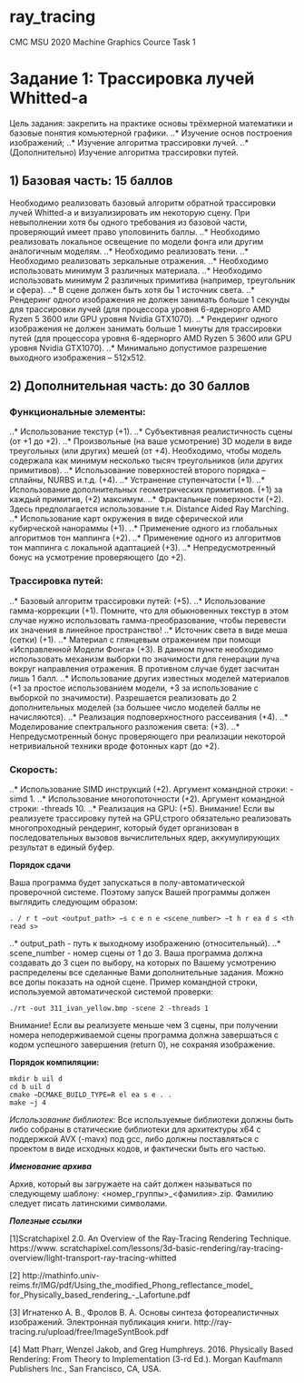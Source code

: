 # ray_tracing
CMC MSU 2020 Machine Graphics Cource Task 1

<h1>Задание 1: Трассировка лучей Whitted-а</h1>

Цель задания: закрепить на практике основы трёхмерной математики и базовые понятия комьютерной графики.
..* Изучение основ построения изображений;
..* Изучение алгоритма трассировки лучей.
..* (Дополнительно) Изучение алгоритма трассировки путей.

<h2>1) Базовая часть: 15 баллов</h2>
Необходимо реализовать базовый алгоритм обратной трассировки лучей Whitted-а и визуализировать им некоторую сцену. При невыполнении хотя бы одного требования из
базовой части, проверяющий имеет право уполовинить баллы.
..* Необходимо реализовать локальное освещение по модели фонга или другим аналогичным моделям.
..* Необходимо реализовать тени.
..* Необходимо реализовать зеркальные отражения.
..* Необходимо использовать минимум 3 различных материала.
..* Необходимо использовать минимум 2 различных примитива (например, треугольник
и сфера).
..* В сцене должен быть хотя бы 1 источник света.
..* Рендеринг одного изображения не должен занимать больше 1 секунды для трассировки лучей (для процессора уровня 6-ядернорго AMD Ryzen 5 3600 или GPU уровня
Nvidia GTX1070).
..* Рендеринг одного изображения не должен занимать больше 1 минуты для трассировки путей (для процессора уровня 6-ядернорго AMD Ryzen 5 3600 или GPU уровня
Nvidia GTX1070).
..* Минимально допустимое разрешение выходного изображения – 512x512.

<h2>2) Дополнительная часть: до 30 баллов</h2>

<h3><b>Функциональные элементы:</b></h3>
..* Использование текстур (+1).
..* Субъективная реалистичность сцены (от +1 до +2).
..* Произвольные (на ваше усмотрение) 3D модели в виде треугольных (или других)
мешей (от +4). Необходимо, чтобы модель содержала как минимум несколько тысяч
треугольников (или других примитивов).
..* Использование поверхностей второго порядка – сплайны, NURBS и.т.д. (+4).
..* Устранение ступенчатости (+1).
..* Использование дополнительных геометрических примитивов. (+1) за каждый примитив, (+2) максимум.
..* Фрактальные поверхности (+2). Здесь предполагается использование т.н. Distance
Aided Ray Marching.
..* Использование карт окружения в виде сферической или кубирческой нанораммы
(+1).
..* Применение одного из глобальных алгоритмов тон маппинга (+2).
..* Применение одного из алгоритмов тон маппинга с локальной адаптацией (+3).
..* Непредусмотренный бонус на усмотрение проверяющего (до +2).
<h3><b>Трассировка путей:</b></h3>
..* Базовый алгоритм трассировки путей: (+5).
..* Использование гамма-коррекции (+1). Помните, что для обыкновенных текстур в
этом случае нужно использовать гамма-преобразование, чтобы перевести их значения в линейное пространство!
..* Источник света в виде меша (сетки) (+1).
..* Материал с глянцевым отражением при помощи «Исправленной Модели Фонга»
(+3). В данном пункте необходимо использовать механизм выборки по значимости
для генерации луча вокруг направления отражения. В противном случае будет засчитан лишь 1 балл.
..* Использование других известных моделей материалов (+1 за простое использованием модели, +3 за использование с выборкой по значимости). Разрешается реализовать до 2 дополнительных моделей (за большее число моделей баллы не начисляются).
..* Реализация подповерхностного рассеивания (+4).
..* Моделирование спектрального разложения света: (+3).
..* Непредусмотренный бонус проверяющего при реализации некоторой нетривиальной
техники вроде фотонных карт (до +2).
<h3><b>Скорость:</b></h3>
..* Использование SIMD инструкций (+2). Аргумент командной строки: -simd 1.
..* Использование многопоточности (+2). Аргумент командной строки: -threads 10.
..* Реализация на GPU: (+5). Внимание! Если вы реализуете трассировку путей на
GPU,строго обязательно реализовать многопроходный рендеринг, который будет организован в последовательных вызовов вычислительных ядер, аккумулирующих результат в единый буфер.

**Порядок сдачи**

Ваша программа будет запускаться в полу-автоматической проверочной системе. Поэтому
запуск Вашей программы должен выглядить следующим образом:
```
. / r t −out <output_path> −s c e n e <scene_number> −t h r ea d s <th read s>
```
..* output_path - путь к выходному изображению (относительный).
..* scene_number - номер сцены от 1 до 3. Ваша программа должна создавать до 3 сцен
по выбору, на которых по Вашему усмотрению распределены все сделанные Вами
дополнительные задания. Можно все допы показать на одной сцене.
Пример командной строки, используемой автоматической системой проверки:
```
./rt -out 311_ivan_yellow.bmp -scene 2 -threads 1
```
Внимание! Если вы реализуете меньше чем 3 сцены, при получении номера неподерживаемой сцены программа должна завершаться с кодом успешного завершения (return
0), не сохраняя изображение.

**Порядок компиляции:**

```
mkdir b uil d
cd b uil d
cmake −DCMAKE_BUILD_TYPE=R el ea s e . .
make −j 4
```

*Использование библиотек:*
Все используемые библиотеки должны быть либо собраны в статические библиотеки
для архитектуры x64 c поддержкой AVX (-mavx) под gcc, либо должны поставляться с
проектом в виде исходных кодов, и фактически быть его частью.

***Именование архива***

Архив, который вы загружаете на сайт должен называться по следующему шаблону:
<номер_группы>_<фамилия>.zip. Фамилию следует писать латинскими символами.


***Полезные ссылки***

<p>[1]Scratchapixel 2.0. An Overview of the Ray-Tracing Rendering Technique. https://www.
scratchapixel.com/lessons/3d-basic-rendering/ray-tracing-overview/light-transport-ray-tracing-whitted</p>
<p>[2] http://mathinfo.univ-reims.fr/IMG/pdf/Using_the_modified_Phong_reflectance_model_
for_Physically_based_rendering_-_Lafortune.pdf</p>
<p>[3] Игнатенко А. В., Фролов В. А. Основы синтеза фотореалистичных изображений. Электронная публикация книги. http://ray-tracing.ru/upload/free/ImageSyntBook.pdf</p>
<p>[4] Matt Pharr, Wenzel Jakob, and Greg Humphreys. 2016. Physically Based Rendering: From
Theory to Implementation (3-rd Ed.). Morgan Kaufmann Publishers Inc., San Francisco, CA,
USA.</p>
